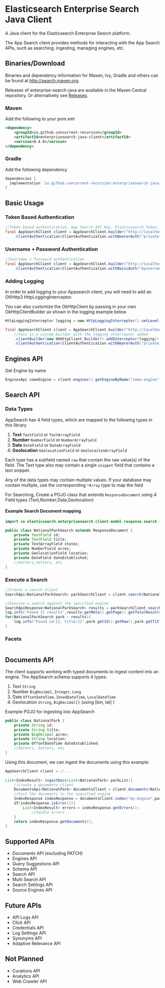 # Elasticsearch Enterprise Search Java Client

A Java client for the Elasticsearch Enterprise Search platform.

The App Search client provides methods for interacting with the App Search APIs, such as searching, ingesting, managing engines, etc. 


## Binaries/Download


Binaries and dependency information for Maven, Ivy, Gradle and others can be found at http://search.maven.org.

Releases of enterprise-search-java are available in the Maven Central repository. Or alternatively see [Releases](https://github.com/concurrent-recursion/enterprise-search-java/releases).

### Maven 
Add the following to your pom.xml
```xml
<dependency>
    <groupId>io.github.concurrent-recursion</groupId>
    <artifactId>enterprisesearch-java-client</artifactId>
    <version>0.4.0</version>
</dependency>
```
### Gradle
Add the following dependency
```groovy
dependencies {
  implementation 'io.github.concurrent-recursion:enterprisesearch-java-client:0.4.0'
}
```

## Basic Usage

### Token Based Authentication
```java
//Token based authentication, App Search API Key, Elasticsearch Token, etc
final AppSearchClient client = AppSearchClient.builder("http://localhost:3002")
    .clientAuthentication(ClientAuthentication.withBearerAuth("private-priVateToKEnFrOMAppseArCh")).build();
```
### Username + Password Authentication
```java
//Username + Password authentication
final AppSearchClient client = AppSearchClient.builder("http://localhost:3002")
    .clientAuthentication(ClientAuthentication.withBasicAuth("myusername","mypassword")).build();
```
### Adding Logging
In order to add logging to your Appsearch client, you will need to add an OKHttp3 HttpLoggingInterceptor.

You can also customize the OkHttpClient by passing in your own OkHttpClientBuilder as shown in the logging example below
```java
HttpLoggingInterceptor logging = new HttpLoggingInterceptor().setLevel(HttpLoggingInterceptor.Level.BODY);

final AppSearchClient client = AppSearchClient.builder("http://localhost:3002")
    //Pass in a custom builder with the logging interceptor added
    .clientBuilder(new OkHttpClient.Builder().addInterceptor(logging))
    .clientAuthentication(ClientAuthentication.withBearerAuth("private-priVateToKEnFrOMAppseArCh")).build();
```

## Engines API

Get Engine by name
```java
EnginesApi someEngine = client.engines().getEngineByName("some-engine");

```



## Search API

### Data Types
AppSearch has 4 field types, which are mapped to the following types in this library
1. **Text** `TextField` or `TextArrayField`
2. **Number** `NumberField` or `NumberArrayField`
3. **Date** `DateField` or `DateArrayField`
4. **Geolocation** `GeolocationField` or `GeolocaitonArrayField`

Each type has a subfield named `raw` that contain the raw value(s) of the field. The Text type also may contain a single `snippet` field that contains a text snippet.

Any of the data types may contain multiple values. If your database may contain multiple, use the corresponding `*Array` type to map the field

For Searching, Create a POJO class that extends `ResponseDocument` using 4 Field types (Text,Number,Date,Geolocation)
#### Example Search Document mapping
```java
import co.elasticsearch.enterprisesearch.client.model.response.search.*;

public class NationalParkSearch extends ResponseDocument {
    private TextField id;
    private TextField title;
    private TextArrayField states;
    private NumberField acres;
    private GeolocationField location;
    private DateField dateEstablished;
    //Getters,Setters, etc
}
```

### Execute a Search
```java
//Create a search client
SearchApi<NationalParkSearch> parkSearchClient = client.search(NationalParkSearch.class);

//Execute a search against the specified engine
SearchApiResponse<NationalParkSearch> results = parkSearchClient.search("my-engine",new SearchRequest().setQuery("zion"));
log.info("Found {} results",results.getMeta().getPage().getTotalResults());
for(NationalParkSearch park : results){
    log.info("Found id:{}, title:{}",park.getId().getRaw(),park.getTitle().getRaw());
}
```

### Facets
```java

```


## Documents API
The client supports working with typed documents to ingest content into an engine. The AppSearch schema supports 4 types:
1. Text `String`
2. Number `BigDecimal`, `Integer`, `Long`
3. Date `OffsetDateTime`, `ZonedDateTime`, `LocalDateTime`
4. Geolocation `String`, `BigDecimal[]` (using \[lon, lat\] )

Example POJO for ingesting into AppSearch
```java
public class NationalPark {
    private String id;
    private String title;
    private BigDecimal acres;
    private String location;
    private OffsetDateTime dateEstablished;
    //Getters, Setters, etc
}
```

Using this document, we can ingest the documents using this example:
```java
AppSearchClient client = //...
        
List<IndexResult> ingestDocs(List<NationalPark> parkList){
    //Create a documents client
    DocumentsApi<NationalPark> documentsClient = client.documents(NationalPark.class);
    //Post the documents to the specified engine
    IndexResponse indexResponse = documentsClient.index("my-engine",parkList);
    if(indexResponse.isError()){
        List<IndexResult> errors = indexResponse.getErrors();
            //handle errors
    }
    return indexResponse.getDocuments();            
}
```




## Supported APIs
* Documents API (excluding PATCH)
* Engines API
* Query Suggestions API
* Schema API
* Search API
* Multi Search API
* Search Settings API
* Source Engines API

## Future APIs
* API Logs API
* Click API
* Credentials API
* Log Settings API
* Synonyms API
* Adaptive Relevance API

## Not Planned
* Curations API
* Analytics API
* Web Crawler API

